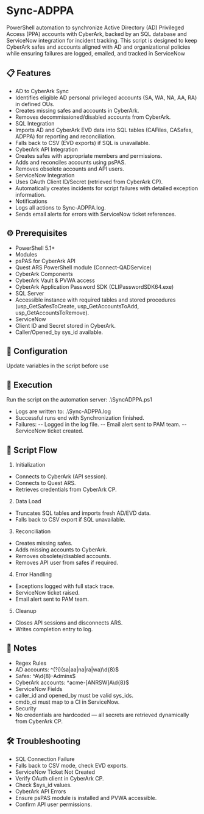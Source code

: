 # Sync-ADPPA
PowerShell automation to synchronize Active Directory (AD) Privileged Access (PPA) accounts with CyberArk, backed by an SQL database and ServiceNow integration for incident tracking.
This script is designed to keep CyberArk safes and accounts aligned with AD and organizational policies while ensuring failures are logged, emailed, and tracked in ServiceNow


## 📋 Features
- AD to CyberArk Sync
- Identifies eligible AD personal privileged accounts (SA, WA, NA, AA, RA) in defined OUs.
- Creates missing safes and accounts in CyberArk.
- Removes decommissioned/disabled accounts from CyberArk.
- SQL Integration
- Imports AD and CyberArk EVD data into SQL tables (CAFiles, CASafes, ADPPA) for reporting and reconciliation.
- Falls back to CSV (EVD exports) if SQL is unavailable.
- CyberArk API Integration
- Creates safes with appropriate members and permissions.
- Adds and reconciles accounts using psPAS.
- Removes obsolete accounts and API users.
- ServiceNow Integration
- Uses OAuth Client ID/Secret (retrieved from CyberArk CP).
- Automatically creates incidents for script failures with detailed exception information.
- Notifications
- Logs all actions to Sync-ADPPA.log.
- Sends email alerts for errors with ServiceNow ticket references.

## ⚙️ Prerequisites
- PowerShell 5.1+
- Modules
- psPAS for CyberArk API
- Quest ARS PowerShell module (Connect-QADService)
- CyberArk Components
- CyberArk Vault & PVWA access
- CyberArk Application Password SDK (CLIPasswordSDK64.exe)
- SQL Server
- Accessible instance with required tables and stored procedures (usp_GetSafesToCreate, usp_GetAccountsToAdd, usp_GetAccountsToRemove).
- ServiceNow
- Client ID and Secret stored in CyberArk.
- Caller/Opened_by sys_id available.

## 🔑 Configuration
Update variables in the script before use
## 🚀 Execution
Run the script on the automation server: .\SyncADPPA.ps1

- Logs are written to: .\Sync-ADPPA.log
- Successful runs end with Synchronization finished.
- Failures:
-- Logged in the log file.
-- Email alert sent to PAM team.
-- ServiceNow ticket created.

## 🧩 Script Flow
1. Initialization
- Connects to CyberArk (API session).
- Connects to Quest ARS.
- Retrieves credentials from CyberArk CP.
2. Data Load
- Truncates SQL tables and imports fresh AD/EVD data.
- Falls back to CSV export if SQL unavailable.
3. Reconciliation
- Creates missing safes.
- Adds missing accounts to CyberArk.
- Removes obsolete/disabled accounts.
- Removes API user from safes if required.
4. Error Handling
- Exceptions logged with full stack trace.
- ServiceNow ticket raised.
- Email alert sent to PAM team.
5. Cleanup
- Closes API sessions and disconnects ARS.
- Writes completion entry to log.

## 📌 Notes
- Regex Rules
- AD accounts: ^(?i)(sa|aa|na|ra|wa)\d{8}$
- Safes: ^A\d{8}-Admins$
- CyberArk accounts: ^acme-[ANRSW]A\d{8}$
- ServiceNow Fields
- caller_id and opened_by must be valid sys_ids.
- cmdb_ci must map to a CI in ServiceNow.
- Security
- No credentials are hardcoded — all secrets are retrieved dynamically from CyberArk CP.

## 🛠️ Troubleshooting
- SQL Connection Failure
- Falls back to CSV mode, check EVD exports.
- ServiceNow Ticket Not Created
- Verify OAuth client in CyberArk CP.
- Check $sys_id values.
- CyberArk API Errors
- Ensure psPAS module is installed and PVWA accessible.
- Confirm API user permissions.

